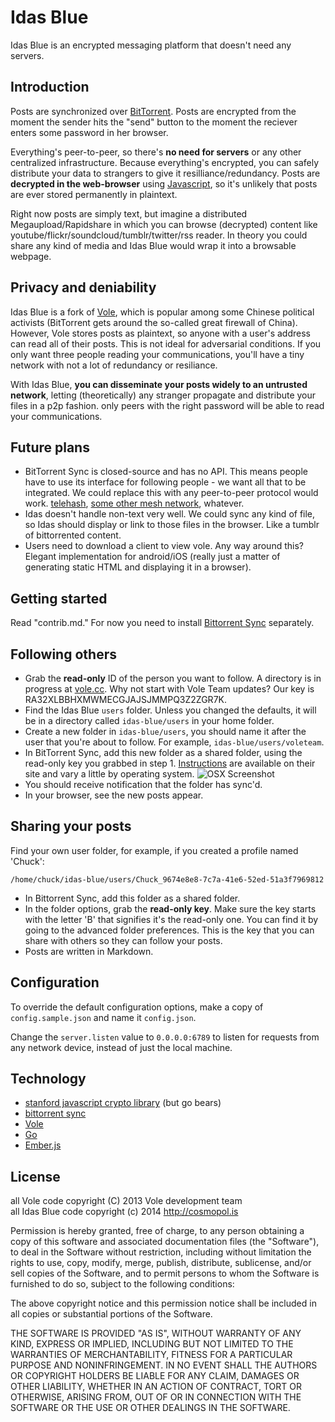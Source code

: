 Idas Blue
====

Idas Blue is an encrypted messaging platform that doesn't need any servers.

## Introduction
Posts are synchronized over [BitTorrent](http://labs.bittorrent.com/experiments/sync.html). Posts are encrypted from the moment the sender hits the "send" button to the moment the reciever enters some password in her browser. 

Everything's peer-to-peer, so there's **no need for servers** or any other centralized infrastructure. Because everything's encrypted, you can safely distribute your data to strangers to give it resilliance/redundancy. Posts are **decrypted in the web-browser** using [Javascript](http://crypto.stanford.edu/sjcl/), so it's unlikely that posts are ever stored permanently in plaintext.

Right now posts are simply text, but imagine a distributed Megaupload/Rapidshare in which you can browse (decrypted) content like youtube/flickr/soundcloud/tumblr/twitter/rss reader. In theory you could share any kind of media and Idas Blue would wrap it into a browsable webpage.

## Privacy and deniability
Idas Blue is a fork of [Vole](http://vole.cc), which is popular among some Chinese political activists (BitTorrent gets around the so-called great firewall of China). However, Vole stores posts as plaintext, so anyone with a user's address can read all of their posts. This is not ideal for adversarial conditions. If you only want three people reading your communications, you'll have a tiny network with not a lot of redundancy or resiliance.

With Idas Blue, **you can disseminate your posts widely to an untrusted network**, letting (theoretically) any stranger propagate and distribute your files in a p2p fashion. only peers with the right password will be able to read your communications.

## Future plans
- BitTorrent Sync is closed-source and has no API. This means people have to use its interface for following people - we want all that to be integrated. We could replace this with any peer-to-peer protocol would work. [telehash](http://telehash.org/), [some other mesh network](http://hyperboria.net/), whatever.
- Idas doesn't handle non-text very well. We could sync any kind of file, so Idas should display or link to those files in the browser. Like a tumblr of bittorrented content.
- Users need to download a client to view vole. Any way around this? Elegant implementation for android/iOS (really just a matter of generating static HTML and displaying it in a browser).

Getting started
---------------

Read "contrib.md." For now you need to install [Bittorrent Sync](http://labs.bittorrent.com/experiments/sync.html) separately.

Following others
----------------

* Grab the **read-only** ID of the person you want to follow. A directory is in progress at [vole.cc](http://vole.cc). Why not start with Vole Team updates? Our key is RA32XLBBHXMWMECGJAJSJMMPQ3Z2ZGR7K.
* Find the Idas Blue `users` folder. Unless you changed the defaults, it will be in a directory called `idas-blue/users` in your home folder.
* Create a new folder in `idas-blue/users`, you should name it after the user that you're about to follow. For example, `idas-blue/users/voleteam`.
* In BitTorrent Sync, add this new folder as a shared folder, using the read-only key you grabbed in step 1. [Instructions](http://labs.bittorrent.com/experiments/sync/get-started.html) are available on their site and vary a little by operating system.
![OSX Screenshot](https://f.cloud.github.com/assets/453297/692312/c113737a-dc18-11e2-84e4-dee7e0507c08.png)
* You should receive notification that the folder has sync'd.
* In your browser, see the new posts appear.

Sharing your posts
------------------

Find your own user folder, for example, if you created a profile named 'Chuck':

    /home/chuck/idas-blue/users/Chuck_9674e8e8-7c7a-41e6-52ed-51a3f7969812

* In Bittorrent Sync, add this folder as a shared folder.
* In the folder options, grab the **read-only key**. Make sure the key starts with the letter 'B' that signifies it's the read-only one. You can find it by going to the advanced folder preferences. This is the key that you can share with others so they can follow your posts.
* Posts are written in Markdown.

Configuration
-------------

To override the default configuration options, make a copy of `config.sample.json` and name it `config.json`.

Change the `server.listen` value to `0.0.0.0:6789` to listen for requests from any network device, instead of just the local machine.

Technology
----------

* [stanford javascript crypto library](http://crypto.stanford.edu/sjcl/) (but go bears)
* [bittorrent sync](http://labs.bittorrent.com/experiments/sync.html)
* [Vole](http://vole.cc)
* [Go](http://golang.org/)
* [Ember.js](http://emberjs.com/)

License
-------

all Vole code copyright (C) 2013 Vole development team  
all Idas Blue code copyright (c) 2014 http://cosmopol.is

Permission is hereby granted, free of charge, to any person obtaining a copy of
this software and associated documentation files (the "Software"), to deal in
the Software without restriction, including without limitation the rights to
use, copy, modify, merge, publish, distribute, sublicense, and/or sell copies
of the Software, and to permit persons to whom the Software is furnished to do
so, subject to the following conditions:

The above copyright notice and this permission notice shall be included in all
copies or substantial portions of the Software.

THE SOFTWARE IS PROVIDED "AS IS", WITHOUT WARRANTY OF ANY KIND, EXPRESS OR
IMPLIED, INCLUDING BUT NOT LIMITED TO THE WARRANTIES OF MERCHANTABILITY,
FITNESS FOR A PARTICULAR PURPOSE AND NONINFRINGEMENT. IN NO EVENT SHALL THE
AUTHORS OR COPYRIGHT HOLDERS BE LIABLE FOR ANY CLAIM, DAMAGES OR OTHER
LIABILITY, WHETHER IN AN ACTION OF CONTRACT, TORT OR OTHERWISE, ARISING FROM,
OUT OF OR IN CONNECTION WITH THE SOFTWARE OR THE USE OR OTHER DEALINGS IN THE
SOFTWARE.
